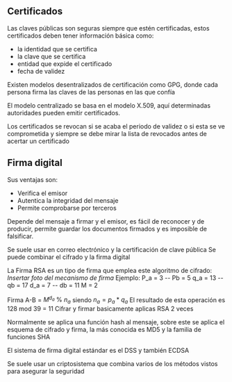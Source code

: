 ## Certificados
Las claves públicas son seguras siempre que estén certificadas, estos certificados deben tener información básica como:
+ la identidad que se certifica
+ la clave que se certifica
+ entidad que expide el certificado
+ fecha de validez

Existen modelos desentralizados de certificación como GPG, donde cada persona firma las claves de las personas en las que confía

El modelo centralizado se basa en el modelo X.509, aquí determinadas autoridades pueden emitir certificados.

Los certificados se revocan si se acaba el periodo de validez o si esta se ve comprometida y siempre se debe mirar la lista de revocados antes de acertar un certificado

## Firma digital

Sus ventajas son:
+ Verifica el emisor
+ Autentica la integridad del mensaje
+ Permite comprobarse por terceros

Depende del mensaje a firmar y el emisor, es fácil de reconocer y de producir, permite guardar los documentos firmados y es imposible de falsificar.

Se suele usar en correo electrónico y la certificación de clave pública
Se puede combinar el cifrado y la firma digital

La Firma RSA es un tipo de firma que emplea este algoritmo de cifrado:
*Insertar foto del mecanismo de firma*
Ejemplo:
P_a = 3  -- Pb = 5
q_a = 13 -- qb = 17
d_a = 7  -- db = 11
M = 2

Firma A-B = $M^{d_{a}}\ \%\ n_{a}$ siendo $n_a = p_{a} * q_{a}$ 
El resultado de esta operación es 128 mod 39 = 11
Cifrar y firmar basicamente aplicas RSA 2 veces

Normalmente se aplica una función hash al mensaje, sobre este se aplica el esquema de cifrado y firma, la más conocida es MD5 y la familia de funciones SHA

El sistema de firma digital estándar es el DSS y también ECDSA

Se suele usar un criptosistema que combina varios de los métodos vistos para asegurar la seguridad

